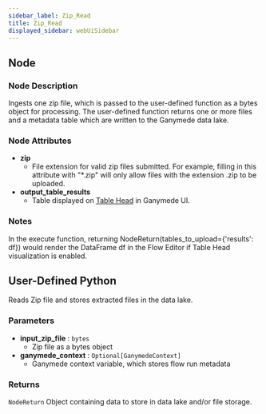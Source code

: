 ```yaml
---
sidebar_label: Zip_Read
title: Zip_Read
displayed_sidebar: webUiSidebar
---
```


## Node

### Node Description

Ingests one zip file, which is passed to the user-defined function as a bytes object
for processing.  The user-defined function returns one or more files and a metadata table
which are written to the Ganymede data lake.

### Node Attributes

- **zip**
  - File extension for valid zip files submitted.  For example, filling in this attribute with "*.zip" will only allow files with the extension .zip to be uploaded.
- **output_table_results**
  - Table displayed on [Table Head](https://docs.ganymede.bio/app/intro/Concepts#table-head) in Ganymede UI.

### Notes

In the execute function, returning NodeReturn(tables_to_upload=\{'results': df\}) would render the DataFrame df in the Flow Editor if Table Head visualization is enabled.

## User-Defined Python

Reads Zip file and stores extracted files in the data lake.

### Parameters

- **input_zip_file** : `bytes`
  - Zip file as a bytes object
- **ganymede_context** : `Optional[GanymedeContext]`
  - Ganymede context variable, which stores flow run metadata

### Returns

`NodeReturn`
  Object containing data to store in data lake and/or file storage.
